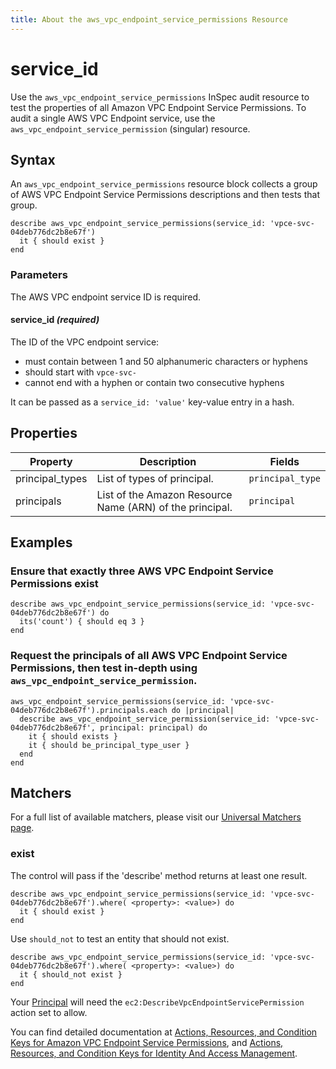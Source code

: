 ```yaml
---
title: About the aws_vpc_endpoint_service_permissions Resource
---
```


# service\_id

Use the `aws_vpc_endpoint_service_permissions` InSpec audit resource to test the properties of all Amazon VPC Endpoint Service Permissions. To audit a single AWS VPC Endpoint service, use the `aws_vpc_endpoint_service_permission` (singular) resource.

## Syntax

An `aws_vpc_endpoint_service_permissions` resource block collects a group of AWS VPC Endpoint Service Permissions descriptions and then tests that group.

    describe aws_vpc_endpoint_service_permissions(service_id: 'vpce-svc-04deb776dc2b8e67f')
      it { should exist }
    end

### Parameters

The AWS VPC endpoint service ID is required.
#### service\_id _(required)_

The ID of the VPC endpoint service:

- must contain between 1 and 50 alphanumeric characters or hyphens
- should start with `vpce-svc-`
- cannot end with a hyphen or contain two consecutive hyphens

It can be passed as a `service_id: 'value'` key-value entry in a hash.

## Properties

|Property                   | Description   |                                             Fields                       |
| ---                       | ---           | ---                                      |
| principal\_types          | List of types of principal.                              | `principal_type`
| principals                | List of the Amazon Resource Name (ARN) of the principal. | `principal`
## Examples

### Ensure that exactly three AWS VPC Endpoint Service Permissions exist

    describe aws_vpc_endpoint_service_permissions(service_id: 'vpce-svc-04deb776dc2b8e67f') do
      its('count') { should eq 3 }
    end

### Request the principals of all AWS VPC Endpoint Service Permissions, then test in-depth using `aws_vpc_endpoint_service_permission`.

    aws_vpc_endpoint_service_permissions(service_id: 'vpce-svc-04deb776dc2b8e67f').principals.each do |principal|
      describe aws_vpc_endpoint_service_permission(service_id: 'vpce-svc-04deb776dc2b8e67f', principal: principal) do
        it { should exists }
        it { should be_principal_type_user }
      end
    end

## Matchers

For a full list of available matchers, please visit our [Universal Matchers page](https://www.inspec.io/docs/reference/matchers/).

### exist

The control will pass if the 'describe' method returns at least one result.

    describe aws_vpc_endpoint_service_permissions(service_id: 'vpce-svc-04deb776dc2b8e67f').where( <property>: <value>) do
      it { should exist }
    end

Use `should_not` to test an entity that should not exist.

    describe aws_vpc_endpoint_service_permissions(service_id: 'vpce-svc-04deb776dc2b8e67f').where( <property>: <value>) do
      it { should_not exist }
    end


Your [Principal](https://docs.aws.amazon.com/IAM/latest/UserGuide/intro-structure.html#intro-structure-principal) will need the `ec2:DescribeVpcEndpointServicePermission` action set to allow.

You can find detailed documentation at [Actions, Resources, and Condition Keys for Amazon VPC Endpoint Service Permissions](https://docs.aws.amazon.com/AWSEC2/latest/APIReference/API_DescribeVpcEndpointServicePermissions.html), and [Actions, Resources, and Condition Keys for Identity And Access Management](https://docs.aws.amazon.com/IAM/latest/UserGuide/list_identityandaccessmanagement.html).
